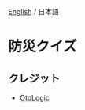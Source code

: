 [English](https://github.com/Yama-Haya/BosaiQuiz/blob/main/README_en.md) / 日本語

# 防災クイズ

## クレジット
- [OtoLogic](https://otologic.jp)
